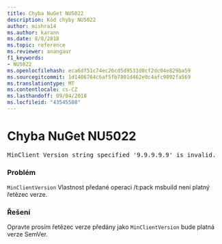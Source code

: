 ```yaml
---
title: Chyba NuGet NU5022
description: Kód chyby NU5022
author: mishra14
ms.author: karann
ms.date: 8/8/2018
ms.topic: reference
ms.reviewer: anangaur
f1_keywords:
- NU5022
ms.openlocfilehash: eca6df51c74ec26cd5d9531d0cf2dc04e829ba59
ms.sourcegitcommit: 1d1406764c6af5fb7801d462e0c4afc9092fa569
ms.translationtype: MT
ms.contentlocale: cs-CZ
ms.lasthandoff: 09/04/2018
ms.locfileid: "43545508"
---
```

# <a name="nuget-error-nu5022"></a>Chyba NuGet NU5022
<pre>MinClient Version string specified '9.9.9.9.9' is invalid.</pre>

### <a name="issue"></a>Problém

`MinClientVersion` Vlastnost předané operaci /t:pack msbuild není platný řetězec verze.


### <a name="solution"></a>Řešení

Opravte prosím řetězec verze předány jako `MinClientVersion` bude platná verze SemVer.

